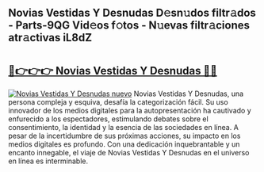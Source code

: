 ## Novias Vestidas Y Desnudas D𝚎sn𝚞dos filtr𝚊dos - Parts-9QG Vid𝚎os f𝚘tos - N𝚞evas filtr𝚊ciones atr𝚊ctivas iL8dZ

# <h2><a href="http://mbbpj4.tromn.icu/?c=Novias+Vestidas+Y+Desnudas">🔗👉👉👉 Novias Vestidas Y Desnudas 🔗🔗</a></h2>

[![Novias Vestidas Y Desnudas nuevo](https://i.imgur.com/pEAQMta.gif)](http://mbbpj4.tromn.icu/?c=Novias+Vestidas+Y+Desnudas)
Novias Vestidas Y Desnudas, una persona compleja y esquiva, desafía la categorización fácil. Su uso innovador de los medios digitales para la autopresentación ha cautivado y enfurecido a los espectadores, estimulando debates sobre el consentimiento, la identidad y la esencia de las sociedades en línea. A pesar de la incertidumbre de sus próximas acciones, su impacto en los medios digitales es profundo. Con una dedicación inquebrantable y un encanto innegable, el viaje de Novias Vestidas Y Desnudas en el universo en línea es interminable.
